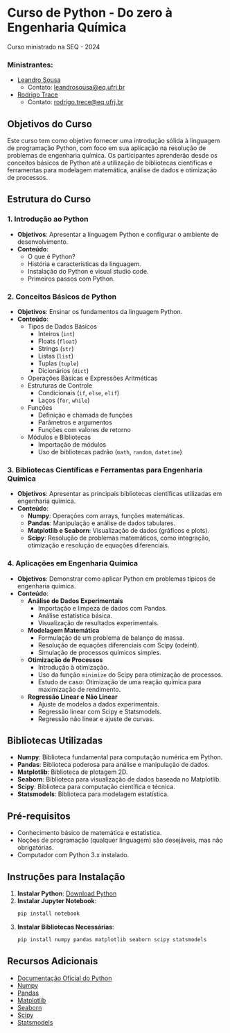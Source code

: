 # Curso de Python - **Do zero à Engenharia Química**
Curso ministrado na SEQ - 2024
### Ministrantes:
- [Leandro Sousa](https://www.linkedin.com/in/leandro-j-sousa/)
  - Contato: leandrosousa@eq.ufrj.br
- [Rodrigo Trace](https://www.linkedin.com/in/rodrigotrece96/)
  - Contato: rodrigo.trece@eq.ufrj.br

## Objetivos do Curso
Este curso tem como objetivo fornecer uma introdução sólida à linguagem de programação Python, com foco em sua aplicação na resolução de problemas de engenharia química. Os participantes aprenderão desde os conceitos básicos de Python até a utilização de bibliotecas científicas e ferramentas para modelagem matemática, análise de dados e otimização de processos.

## Estrutura do Curso

### 1. Introdução ao Python
- **Objetivos**: Apresentar a linguagem Python e configurar o ambiente de desenvolvimento.
- **Conteúdo**:
  - O que é Python?
  - História e características da linguagem.
  - Instalação do Python e visual studio code.
  - Primeiros passos com Python.

### 2. Conceitos Básicos de Python
- **Objetivos**: Ensinar os fundamentos da linguagem Python.
- **Conteúdo**:
  - Tipos de Dados Básicos
    - Inteiros (`int`)
    - Floats (`float`)
    - Strings (`str`)
    - Listas (`list`)
    - Tuplas (`tuple`)
    - Dicionários (`dict`)
  - Operações Básicas e Expressões Aritméticas
  - Estruturas de Controle
    - Condicionais (`if`, `else`, `elif`)
    - Laços (`for`, `while`)
  - Funções
    - Definição e chamada de funções
    - Parâmetros e argumentos
    - Funções com valores de retorno
  - Módulos e Bibliotecas
    - Importação de módulos
    - Uso de bibliotecas padrão (`math`, `random`, `datetime`)

### 3. Bibliotecas Científicas e Ferramentas para Engenharia Química
- **Objetivos**: Apresentar as principais bibliotecas científicas utilizadas em engenharia química.
- **Conteúdo**:
  - **Numpy**: Operações com arrays, funções matemáticas.
  - **Pandas**: Manipulação e análise de dados tabulares.
  - **Matplotlib e Seaborn**: Visualização de dados (gráficos e plots).
  - **Scipy**: Resolução de problemas matemáticos, como integração, otimização e resolução de equações diferenciais.

### 4. Aplicações em Engenharia Química
- **Objetivos**: Demonstrar como aplicar Python em problemas típicos de engenharia química.
- **Conteúdo**:
  - **Análise de Dados Experimentais**
    - Importação e limpeza de dados com Pandas.
    - Análise estatística básica.
    - Visualização de resultados experimentais.
  - **Modelagem Matemática**
    - Formulação de um problema de balanço de massa.
    - Resolução de equações diferenciais com Scipy (odeint).
    - Simulação de processos químicos simples.
  - **Otimização de Processos**
    - Introdução à otimização.
    - Uso da função `minimize` do Scipy para otimização de processos.
    - Estudo de caso: Otimização de uma reação química para maximização de rendimento.
  - **Regressão Linear e Não Linear**
    - Ajuste de modelos a dados experimentais.
    - Regressão linear com Scipy e Statsmodels.
    - Regressão não linear e ajuste de curvas.

## Bibliotecas Utilizadas
- **Numpy**: Biblioteca fundamental para computação numérica em Python.
- **Pandas**: Biblioteca poderosa para análise e manipulação de dados.
- **Matplotlib**: Biblioteca de plotagem 2D.
- **Seaborn**: Biblioteca para visualização de dados baseada no Matplotlib.
- **Scipy**: Biblioteca para computação científica e técnica.
- **Statsmodels**: Biblioteca para modelagem estatística.

## Pré-requisitos
- Conhecimento básico de matemática e estatística.
- Noções de programação (qualquer linguagem) são desejáveis, mas não obrigatórias.
- Computador com Python 3.x instalado.

## Instruções para Instalação
1. **Instalar Python**: [Download Python](https://www.python.org/downloads/)
2. **Instalar Jupyter Notebook**:
    ```sh
    pip install notebook
    ```
3. **Instalar Bibliotecas Necessárias**:
    ```sh
    pip install numpy pandas matplotlib seaborn scipy statsmodels
    ```

## Recursos Adicionais
- [Documentação Oficial do Python](https://docs.python.org/3/)
- [Numpy](https://numpy.org/doc/stable/)
- [Pandas](https://pandas.pydata.org/docs/)
- [Matplotlib](https://matplotlib.org/stable/contents.html)
- [Seaborn](https://seaborn.pydata.org/)
- [Scipy](https://docs.scipy.org/doc/scipy/)
- [Statsmodels](https://www.statsmodels.org/stable/index.html)
